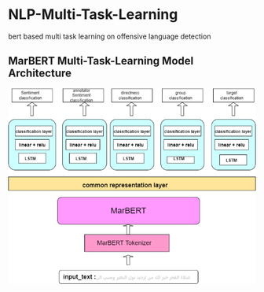 # NLP-Multi-Task-Learning
bert based multi task learning on offensive language detection

## MarBERT Multi-Task-Learning Model Architecture

![MTL](img/multitask-bert.drawio.png)
